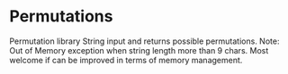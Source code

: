 # Permutations
Permutation library
String input and returns possible permutations.
Note: Out of Memory exception when string length more than 9 chars. Most welcome if can be improved in terms of memory management.
